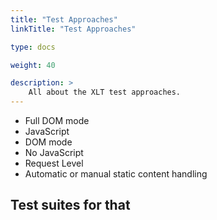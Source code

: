 ```yaml
---
title: "Test Approaches"
linkTitle: "Test Approaches"

type: docs

weight: 40

description: >
    All about the XLT test approaches. 
---
```


* Full DOM mode
* JavaScript
* DOM mode
* No JavaScript
* Request Level
* Automatic or manual static content handling

## Test suites for that